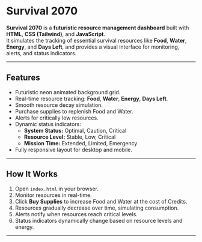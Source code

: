 # Survival 2070

**Survival 2070** is a **futuristic resource management dashboard** built with **HTML**, **CSS (Tailwind)**, and **JavaScript**.  
It simulates the tracking of essential survival resources like **Food**, **Water**, **Energy**, and **Days Left**, and provides a visual interface for monitoring, alerts, and status indicators.

---

## Features

- Futuristic neon animated background grid.
- Real-time resource tracking: **Food**, **Water**, **Energy**, **Days Left**.
- Smooth resource decay simulation.
- Purchase supplies to replenish Food and Water.
- Alerts for critically low resources.
- Dynamic status indicators:
  - **System Status:** Optimal, Caution, Critical
  - **Resource Level:** Stable, Low, Critical
  - **Mission Time:** Extended, Limited, Emergency
- Fully responsive layout for desktop and mobile.

---

## How It Works

1. Open `index.html` in your browser.
2. Monitor resources in real-time.
3. Click **Buy Supplies** to increase Food and Water at the cost of Credits.
4. Resources gradually decrease over time, simulating consumption.
5. Alerts notify when resources reach critical levels.
6. Status indicators dynamically change based on resource levels and energy.

---

